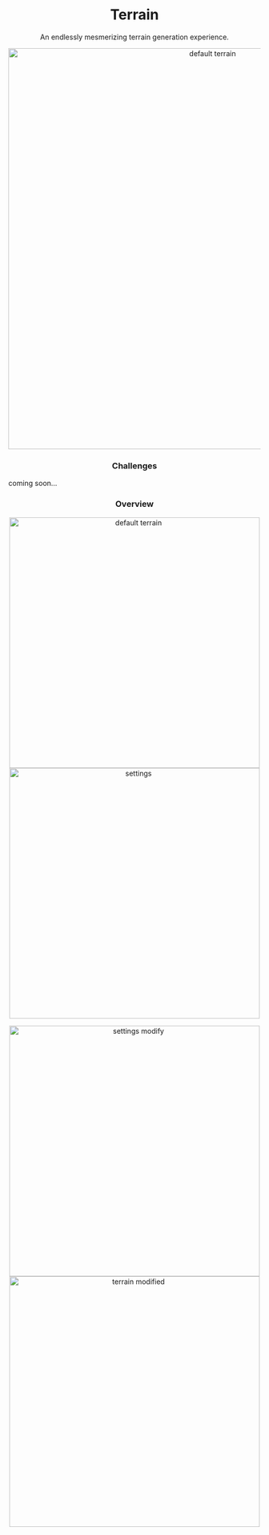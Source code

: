 <h1 align="center">Terrain</h1>

<p align="center">
  An endlessly mesmerizing terrain generation experience. 
</p>

<p align="center">
  <img alt="default terrain"  width="800" align="center" src="https://github.com/yahirRendon/creative_coding/blob/main/processing/audio_projects/terrain/data/terrain_anim.gif"/>
</p>

<h3 align="center">Challenges</h3>
<p>
  coming soon...
</p>

<h3 align="center">Overview</h3>
  
<p align="center">
  <img alt="default terrain"  width="500" align="center" src="https://github.com/yahirRendon/creative_coding/blob/main/processing/audio_projects/terrain/data/terrain_anim_01.gif"/>
  <img alt="settings"  width="500" align="center" src="https://github.com/yahirRendon/creative_coding/blob/main/processing/audio_projects/terrain/data/terrain_anim_02.gif"/>
</p>
  
<p align="center">
  <img alt="settings modify"  width="500" align="center" src="https://github.com/yahirRendon/creative_coding/blob/main/processing/audio_projects/terrain/data/terrain_anim_03.gif"/>
  <img alt="terrain modified"  width="500" align="center" src="https://github.com/yahirRendon/creative_coding/blob/main/processing/audio_projects/terrain/data/terrain_anim_04.gif"/>
</p>
  
  
 

  
  
  





